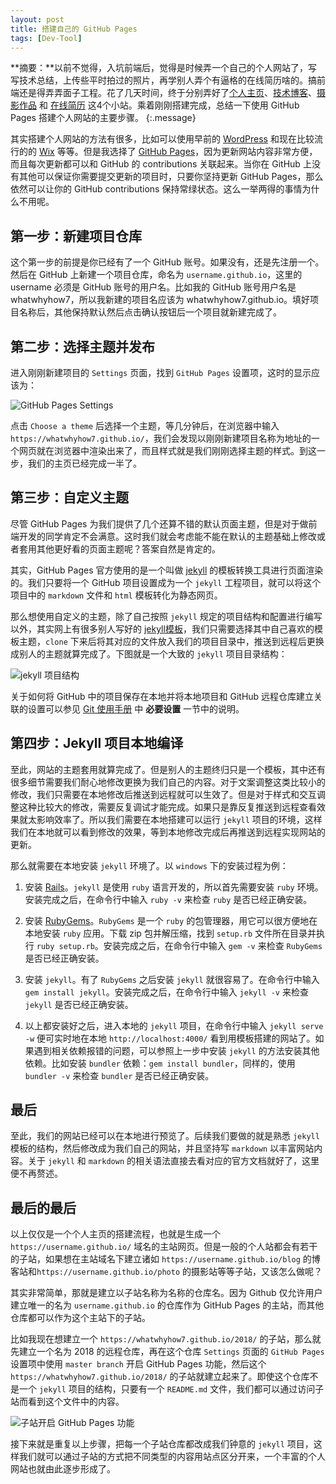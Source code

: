 ```yaml
---
layout: post
title: 搭建自己的 GitHub Pages
tags: [Dev-Tool]
---
```


**摘要：**以前不觉得，入坑前端后，觉得是时候弄一个自己的个人网站了，写写技术总结，上传些平时拍过的照片，再学别人弄个有逼格的在线简历啥的。搞前端还是得弄弄面子工程。花了几天时间，终于分别弄好了[个人主页](https://whatwhyhow7.github.io/)、[技术博客](https://whatwhyhow7.github.io/blog/)、[摄影作品](https://whatwhyhow7.github.io/photo/) 和 [在线简历](https://whatwhyhow7.github.io/resume/) 这4个小站。乘着刚刚搭建完成，总结一下使用 GitHub Pages 搭建个人网站的主要步骤。
{:.message}

其实搭建个人网站的方法有很多，比如可以使用早前的 [WordPress](https://wordpress.org/) 和现在比较流行的的 [Wix](https://www.wix.com/) 等等。但是我选择了 [GitHub Pages](https://pages.github.com/)，因为更新网站内容非常方便，而且每次更新都可以和 GitHub 的 contributions 关联起来。当你在 GitHub 上没有其他可以保证你需要提交更新的项目时，只要你坚持更新 GitHub Pages，那么依然可以让你的 GitHub contributions 保持常绿状态。这么一举两得的事情为什么不用呢。

## 第一步：新建项目仓库

这个第一步的前提是你已经有了一个 GitHub 账号。如果没有，还是先注册一个。然后在 GitHub 上新建一个项目仓库，命名为 `username.github.io`，这里的 username 必须是 GitHub 账号的用户名。比如我的 GitHub 账号用户名是 whatwhyhow7，所以我新建的项目名应该为 whatwhyhow7.github.io。填好项目名称后，其他保持默认然后点击确认按钮后一个项目就新建完成了。

## 第二步：选择主题并发布

进入刚刚新建项目的 `Settings` 页面，找到 `GitHub Pages` 设置项，这时的显示应该为：

![GitHub Pages Settings](/blog/assets/img/docs/GitHub-Pages/01.png)

点击 `Choose a theme` 后选择一个主题，等几分钟后，在浏览器中输入 `https://whatwhyhow7.github.io/`，我们会发现以刚刚新建项目名称为地址的一个网页就在浏览器中渲染出来了，而且样式就是我们刚刚选择主题的样式。到这一步，我们的主页已经完成一半了。

## 第三步：自定义主题

尽管 GitHub Pages 为我们提供了几个还算不错的默认页面主题，但是对于做前端开发的同学肯定不会满意。这时我们就会考虑能不能在默认的主题基础上修改或者套用其他更好看的页面主题呢？答案自然是肯定的。

其实，GitHub Pages 官方使用的是一个叫做 [jekyll](https://jekyllrb.com/) 的模板转换工具进行页面渲染的。我们只要将一个 GitHub 项目设置成为一个 `jekyll` 工程项目，就可以将这个项目中的 `markdown` 文件和 `html` 模板转化为静态网页。

那么想使用自定义的主题，除了自己按照 `jekyll` 规定的项目结构和配置进行编写以外，其实网上有很多别人写好的 [jekyll模板](http://jekyllthemes.org/)，我们只需要选择其中自己喜欢的模板主题，`clone` 下来后将其对应的文件放入我们的项目目录中，推送到远程后更换成别人的主题就算完成了。下图就是一个大致的 `jekyll` 项目目录结构：

![jekyll 项目结构](/blog/assets/img/docs/GitHub-Pages/02.png)

关于如何将 GitHub 中的项目保存在本地并将本地项目和 GitHub 远程仓库建立关联的设置可以参见 [Git 使用手册](/blog/2016/04/06/DevTool-Git/) 中 **必要设置** 一节中的说明。

## 第四步：Jekyll 项目本地编译

至此，网站的主题套用就算完成了。但是别人的主题终归只是一个模板，其中还有很多细节需要我们耐心地修改更换为我们自己的内容。对于文案调整这类比较小的修改，我们只需要在本地修改后推送到远程就可以生效了。但是对于样式和交互调整这种比较大的修改，需要反复调试才能完成。如果只是靠反复推送到远程查看效果就太影响效率了。所以我们需要在本地搭建可以运行 `jekyll` 项目的环境，这样我们在本地就可以看到修改的效果，等到本地修改完成后再推送到远程实现网站的更新。

那么就需要在本地安装 `jekyll` 环境了。以 `windows` 下的安装过程为例：

1. 安装 [Rails](http://railsinstaller.org/en)。`jekyll` 是使用 `ruby` 语言开发的，所以首先需要安装 `ruby` 环境。安装完成之后，在命令行中输入 `ruby -v` 来检查 `ruby` 是否已经正确安装。

2. 安装 [RubyGems](https://rubygems.org/pages/download)。`RubyGems` 是一个 `ruby` 的包管理器，用它可以很方便地在本地安装 `ruby` 应用。下载 zip 包并解压缩，找到 `setup.rb` 文件所在目录并执行 `ruby setup.rb`。安装完成之后，在命令行中输入 `gem -v` 来检查 `RubyGems` 是否已经正确安装。

3. 安装 `jekyll`。有了 `RubyGems` 之后安装 `jekyll` 就很容易了。在命令行中输入 `gem install jekyll`。安装完成之后，在命令行中输入 `jekyll -v` 来检查 `jekyll` 是否已经正确安装。

4. 以上都安装好之后，进入本地的 `jekyll` 项目，在命令行中输入 `jekyll serve -w` 便可实时地在本地 `http://localhost:4000/` 看到用模板搭建的网站了。如果遇到相关依赖报错的问题，可以参照上一步中安装 `jekyll` 的方法安装其他依赖。比如安装 `bundler` 依赖：`gem install bundler`，同样的，使用 `bundler -v` 来检查 `bundler` 是否已经正确安装。

## 最后

至此，我们的网站已经可以在本地进行预览了。后续我们要做的就是熟悉 `jekyll` 模板的结构，然后修改成为我们自己的网站，并且坚持写 `markdown` 以丰富网站内容。关于 `jekyll` 和 `markdown` 的相关语法直接去看对应的官方文档就好了，这里便不再赘述。

## 最后的最后

以上仅仅是一个个人主页的搭建流程，也就是生成一个 `https://username.github.io/` 域名的主站网页。但是一般的个人站都会有若干的子站，如果想在主站域名下建立诸如 `https://username.github.io/blog` 的博客站和`https://username.github.io/photo` 的摄影站等等子站，又该怎么做呢？

其实非常简单，那就是建立以子站名称为名称的仓库名。因为 Github 仅允许用户建立唯一的名为 `username.github.io` 的仓库作为 GitHub Pages 的主站，而其他仓库都可以作为这个主站下的子站。

比如我现在想建立一个 `https://whatwhyhow7.github.io/2018/` 的子站，那么就先建立一个名为 2018 的远程仓库，再在这个仓库 `Settings` 页面的 `GitHub Pages` 设置项中使用 `master branch` 开启 GitHub Pages 功能，然后这个 `https://whatwhyhow7.github.io/2018/` 的子站就建立起来了。即使这个仓库不是一个 `jekyll` 项目的结构，只要有一个 `README.md` 文件，我们都可以通过访问子站而看到这个文件中的内容。

![子站开启 GitHub Pages 功能](/blog/assets/img/docs/GitHub-Pages/03.png)

接下来就是重复以上步骤，把每一个子站仓库都改成我们钟意的 `jekyll` 项目，这样我们就可以通过子站的方式把不同类型的内容用站点区分开来，一个丰富的个人网站也就由此逐步形成了。
